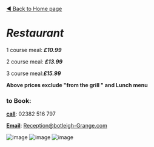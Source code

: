 [◄  Back to Home page](https://botleigh-grange.github.io/Home/)

# ***Restaurant*** 




1 course meal: ***£10.99***

2 course meal: ***£13.99***

3 course meal:***£15.99***

**Above prices exclude "from the grill " and Lunch menu**

### to Book: 

<ins>**call**</ins>: 02382 516 797

<ins>**Email**</ins>: Reception@botleigh-Grange.com

![image](https://github.com/Botleigh-Grange/Menus/assets/151997230/e0f0a94a-5a9f-41ca-a541-a18ed3ac7bf5)
![image](https://github.com/Botleigh-Grange/Menus/assets/151997230/addaef27-a181-449a-9ffd-acd47e359b11)
![image](https://github.com/Botleigh-Grange/Menus/assets/151997230/2dee1788-b481-4acc-8e1e-9924744c4be3)
</details>

